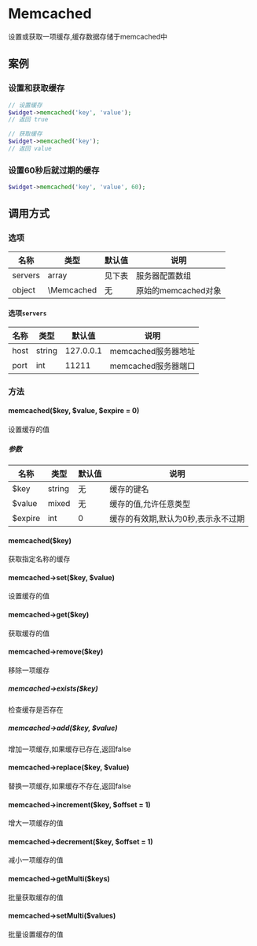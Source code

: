 Memcached
=========

设置或获取一项缓存,缓存数据存储于memcached中

案例
----

### 设置和获取缓存
```php
// 设置缓存
$widget->memcached('key', 'value');
// 返回 true

// 获取缓存
$widget->memcached('key');
// 返回 value
```

### 设置60秒后就过期的缓存
```php
$widget->memcached('key', 'value', 60);
```

调用方式
-------

### 选项

| 名称       | 类型         | 默认值                 | 说明                                                    |
|------------|--------------|------------------------|---------------------------------------------------------|
| servers    | array        | 见下表                 | 服务器配置数组                                          |
| object     | \Memcached   | 无                     | 原始的memcached对象                                     |

#### 选项`servers`
| 名称       | 类型         | 默认值                 | 说明                                                    |
|------------|--------------|------------------------|---------------------------------------------------------|
| host       | string       | 127.0.0.1              | memcached服务器地址                                     |
| port       | int          | 11211                  | memcached服务器端口                                     |

### 方法

#### memcached($key, $value, $expire = 0)
设置缓存的值

##### 参数

| 名称      | 类型      | 默认值    | 说明                                  |
|-----------|-----------|-----------|---------------------------------------|
| $key      | string    | 无        | 缓存的键名                            |
| $value    | mixed     | 无        | 缓存的值,允许任意类型                 |
| $expire   | int       | 0         | 缓存的有效期,默认为0秒,表示永不过期   |

#### memcached($key)
获取指定名称的缓存

#### memcached->set($key, $value)
设置缓存的值

#### memcached->get($key)
获取缓存的值

#### memcached->remove($key)
移除一项缓存

##### memcached->exists($key)
检查缓存是否存在

##### memcached->add($key, $value)
增加一项缓存,如果缓存已存在,返回false

#### memcached->replace($key, $value)
替换一项缓存,如果缓存不存在,返回false

#### memcached->increment($key, $offset = 1)
增大一项缓存的值

#### memcached->decrement($key, $offset = 1)
减小一项缓存的值

#### memcached->getMulti($keys)
批量获取缓存的值

#### memcached->setMulti($values)
批量设置缓存的值
